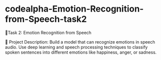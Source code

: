 # codealpha-Emotion-Recognition-from-Speech-task2

🌟Task 2: Emotion Recognition from Speech 

📝 Project Description: Build a model that can recognize emotions in speech audio. Use deep learning and speech processing techniques to classify spoken sentences into different emotions like happiness, anger, or sadness. 
